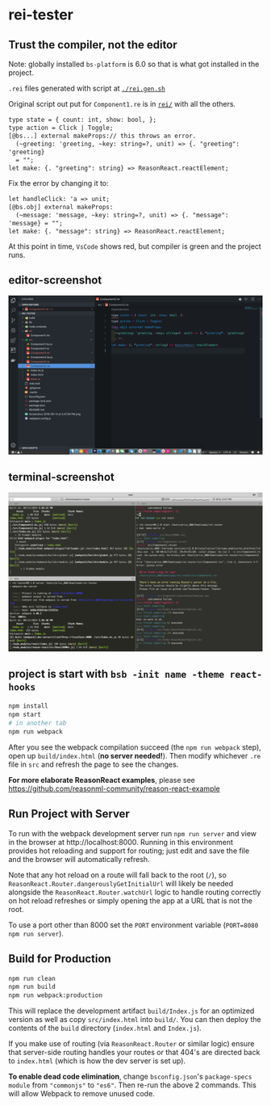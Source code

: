 # rei-tester

## Trust the compiler, not the editor

Note: globally installed `bs-platform` is 6.0 so that is what got installed in the project.

`.rei` files generated with script at [`./rei.gen.sh`](./rei.gen.sh)

Original script out put for `Component1.re` is in [`rei/`](./rei) with all the others.

```reason
type state = { count: int, show: bool, };
type action = Click | Toggle;
[@bs...] external makeProps:// this throws an error.
  (~greeting: 'greeting, ~key: string=?, unit) => {. "greeting": 'greeting}
  = "";
let make: {. "greeting": string} => ReasonReact.reactElement;
```

Fix the error by changing it to:

```reason
let handleClick: 'a => unit;
[@bs.obj] external makeProps:
  (~message: 'message, ~key: string=?, unit) => {. "message": 'message} = "";
let make: {. "message": string} => ReasonReact.reactElement;
```

At this point in time, `VsCode` shows red, but compiler is green and the project runs.

## editor-screenshot

![editor-screenshot](./Screenshot-editor.png)

## terminal-screenshot

![terminal-screenshot](./Screenshot-terminal.png)

## project is start with `bsb -init name -theme react-hooks`

```sh
npm install
npm start
# in another tab
npm run webpack
```

After you see the webpack compilation succeed (the `npm run webpack` step), open up `build/index.html` (**no server needed!**). Then modify whichever `.re` file in `src` and refresh the page to see the changes.

**For more elaborate ReasonReact examples**, please see https://github.com/reasonml-community/reason-react-example

## Run Project with Server

To run with the webpack development server run `npm run server` and view in the browser at http://localhost:8000. Running in this environment provides hot reloading and support for routing; just edit and save the file and the browser will automatically refresh.

Note that any hot reload on a route will fall back to the root (`/`), so `ReasonReact.Router.dangerouslyGetInitialUrl` will likely be needed alongside the `ReasonReact.Router.watchUrl` logic to handle routing correctly on hot reload refreshes or simply opening the app at a URL that is not the root.

To use a port other than 8000 set the `PORT` environment variable (`PORT=8080 npm run server`).

## Build for Production

```sh
npm run clean
npm run build
npm run webpack:production
```

This will replace the development artifact `build/Index.js` for an optimized version as well as copy `src/index.html` into `build/`. You can then deploy the contents of the `build` directory (`index.html` and `Index.js`).

If you make use of routing (via `ReasonReact.Router` or similar logic) ensure that server-side routing handles your routes or that 404's are directed back to `index.html` (which is how the dev server is set up).

**To enable dead code elimination**, change `bsconfig.json`'s `package-specs` `module` from `"commonjs"` to `"es6"`. Then re-run the above 2 commands. This will allow Webpack to remove unused code.
